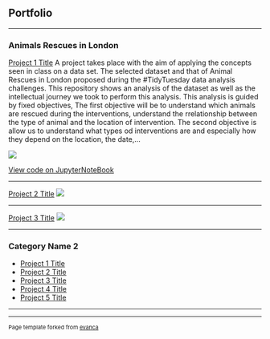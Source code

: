 ## Portfolio

---

### Animals Rescues in London

[Project 1 Title](https://github.com/quochungtran/Animal-Rescues-)
A project takes place with the aim of applying the concepts seen in class on a data set. The selected dataset and that of Animal Rescues in London proposed during the #TidyTuesday data analysis challenges. This repository shows an analysis of the dataset as well as the intellectual journey we took to perform this analysis. This analysis is guided by fixed objectives, The first objective will be to understand which animals are rescued during the interventions, understand the rrelationship between the type of animal and the location of intervention. The second objective is allow us to understand what types od interventions are and especially how they depend on the location, the date,...

<img src="images/projetc1/thumnail1.jpg?raw=true"/>

[View code on JupyterNoteBook](https://github.com/quochungtran/Animal-Rescues-/blob/master/notebook.ipynb)

---
[Project 2 Title](/pdf/sample_presentation.pdf)
<img src="images/dummy_thumbnail.jpg?raw=true"/>

---
[Project 3 Title](http://example.com/)
<img src="images/dummy_thumbnail.jpg?raw=true"/>

---

### Category Name 2

- [Project 1 Title](http://example.com/)
- [Project 2 Title](http://example.com/)
- [Project 3 Title](http://example.com/)
- [Project 4 Title](http://example.com/)
- [Project 5 Title](http://example.com/)

---




---
<p style="font-size:11px">Page template forked from <a href="https://github.com/evanca/quick-portfolio">evanca</a></p>
<!-- Remove above link if you don't want to attibute -->
